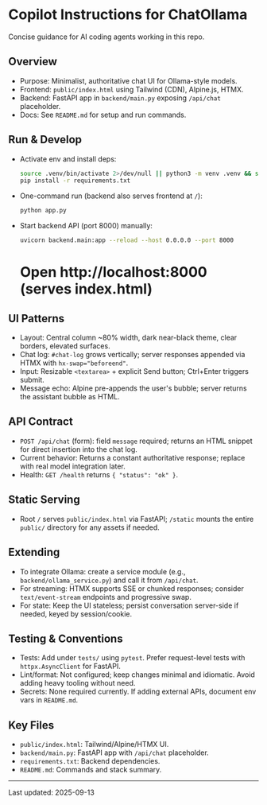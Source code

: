 # Copilot Instructions for ChatOllama

Concise guidance for AI coding agents working in this repo.

## Overview
- Purpose: Minimalist, authoritative chat UI for Ollama-style models.
- Frontend: `public/index.html` using Tailwind (CDN), Alpine.js, HTMX.
- Backend: FastAPI app in `backend/main.py` exposing `/api/chat` placeholder.
- Docs: See `README.md` for setup and run commands.

## Run & Develop
- Activate env and install deps:
  ```bash
  source .venv/bin/activate 2>/dev/null || python3 -m venv .venv && source .venv/bin/activate
  pip install -r requirements.txt
  ```
- One-command run (backend also serves frontend at `/`):
  ```bash
  python app.py
  ```
- Start backend API (port 8000) manually:
  ```bash
  uvicorn backend.main:app --reload --host 0.0.0.0 --port 8000
  ```
  # Open http://localhost:8000 (serves index.html)

## UI Patterns
- Layout: Central column ~80% width, dark near-black theme, clear borders, elevated surfaces.
- Chat log: `#chat-log` grows vertically; server responses appended via HTMX with `hx-swap="beforeend"`.
- Input: Resizable `<textarea>` + explicit Send button; Ctrl+Enter triggers submit.
- Message echo: Alpine pre-appends the user's bubble; server returns the assistant bubble as HTML.

## API Contract
- `POST /api/chat` (form): field `message` required; returns an HTML snippet for direct insertion into the chat log.
- Current behavior: Returns a constant authoritative response; replace with real model integration later.
- Health: `GET /health` returns `{ "status": "ok" }`.

## Static Serving
- Root `/` serves `public/index.html` via FastAPI; `/static` mounts the entire `public/` directory for any assets if needed.

## Extending
- To integrate Ollama: create a service module (e.g., `backend/ollama_service.py`) and call it from `/api/chat`.
- For streaming: HTMX supports SSE or chunked responses; consider `text/event-stream` endpoints and progressive swap.
- For state: Keep the UI stateless; persist conversation server-side if needed, keyed by session/cookie.

## Testing & Conventions
- Tests: Add under `tests/` using `pytest`. Prefer request-level tests with `httpx.AsyncClient` for FastAPI.
- Lint/format: Not configured; keep changes minimal and idiomatic. Avoid adding heavy tooling without need.
- Secrets: None required currently. If adding external APIs, document env vars in `README.md`.

## Key Files
- `public/index.html`: Tailwind/Alpine/HTMX UI.
- `backend/main.py`: FastAPI app with `/api/chat` placeholder.
- `requirements.txt`: Backend dependencies.
- `README.md`: Commands and stack summary.

---
Last updated: 2025-09-13
